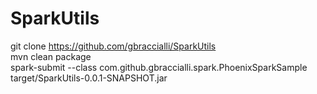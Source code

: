 # SparkUtils
git clone https://github.com/gbraccialli/SparkUtils<br/>
mvn clean package<br/>
spark-submit --class com.github.gbraccialli.spark.PhoenixSparkSample target/SparkUtils-0.0.1-SNAPSHOT.jar<br/>

